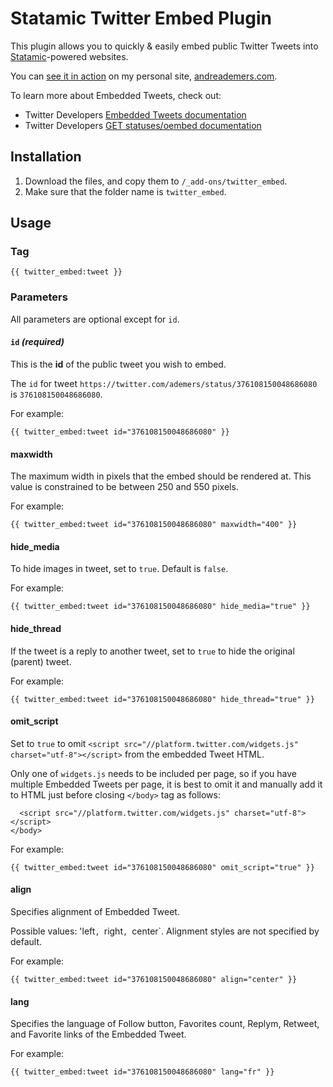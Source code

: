 # Statamic Twitter Embed Plugin

This plugin allows you to quickly & easily embed public Twitter Tweets into [Statamic](http://statamic.com)-powered websites.

You can [see it in action](http://andreademers.com/statamic-twitter-embed-plugin) on my personal site, [andreademers.com](http://andreademers.com).

To learn more about Embedded Tweets, check out:

* Twitter Developers [Embedded Tweets documentation](https://dev.twitter.com/docs/embedded-tweets)
* Twitter Developers [GET statuses/oembed documentation](https://dev.twitter.com/docs/api/1.1/get/statuses/oembed)

## Installation

1. Download the files, and copy them to `/_add-ons/twitter_embed`.
2. Make sure that the folder name is `twitter_embed`.

## Usage

### Tag
    
    {{ twitter_embed:tweet }}

### Parameters

All parameters are optional except for `id`.

#### `id` _(required)_

This is the __id__ of the public tweet you wish to embed.

The `id` for tweet `https://twitter.com/ademers/status/376108150048686080` is `376108150048686080`.

For example:

    {{ twitter_embed:tweet id="376108150048686080" }}

#### maxwidth

The maximum width in pixels that the embed should be rendered at. This value is constrained to be between 250 and 550 pixels.

For example:

    {{ twitter_embed:tweet id="376108150048686080" maxwidth="400" }}

#### hide_media

To hide images in tweet, set to `true`. Default is `false`.

For example:

    {{ twitter_embed:tweet id="376108150048686080" hide_media="true" }}

#### hide_thread

If the tweet is a reply to another tweet, set to `true` to hide the original (parent) tweet.

For example:

    {{ twitter_embed:tweet id="376108150048686080" hide_thread="true" }}

#### omit_script

Set to `true` to omit `<script src="//platform.twitter.com/widgets.js" charset="utf-8"></script>` from the embedded Tweet HTML.

Only one of `widgets.js` needs to be included per page, so if you have multiple Embedded Tweets per page, it is best to omit it and manually add it to HTML just before closing `</body>` tag as follows:

      <script src="//platform.twitter.com/widgets.js" charset="utf-8"></script>
    </body>

For example:

    {{ twitter_embed:tweet id="376108150048686080" omit_script="true" }}

#### align

Specifies alignment of Embedded Tweet.

Possible values: 'left`, `right`, `center`. Alignment styles are not specified by default.

For example:

    {{ twitter_embed:tweet id="376108150048686080" align="center" }}

#### lang

Specifies the language of Follow button, Favorites count, Replym, Retweet, and Favorite links of the Embedded Tweet.

For example:

    {{ twitter_embed:tweet id="376108150048686080" lang="fr" }}
